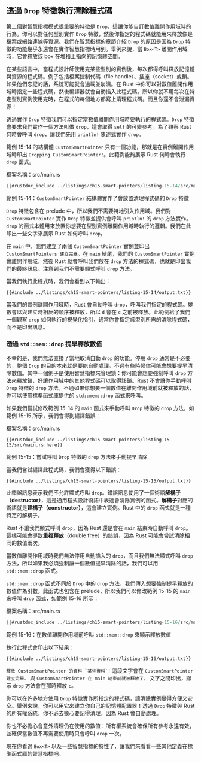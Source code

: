## 透過 `Drop` 特徵執行清除程式碼

第二個對智慧指標模式很重要的特徵是 `Drop`，這讓你能自訂數值離開作用域時的行為。你可以對任何型別實作 `Drop` 特徵，然後你指定的程式碼就能用來釋放像是檔案或網路連線等資源。我們在智慧指標的章節介紹 `Drop` 的原因是因為 `Drop` 特徵的功能幾乎永遠會在實作智慧指標時用到。舉例來說，當 `Box<T>` 離開作用域時，它會釋放該 box 在堆積上指向的記憶體空間。

在某些語言中，當程式設計師使用完某些型別的實例後，每次都得呼叫釋放記憶體與資源的程式碼。例子包括檔案控制代碼（file handle）、插座（socket）或鎖。如果他們忘記的話，系統可能就會過載並崩潰。在 Rust 中你可以對數值離開作用域時指定一些程式碼，然後編譯器就會自動插入此程式碼。所以你就不用每次在特定型別實例使用完時，在程式的每個地方都寫上清理程式碼。而且你還不會泄漏資源！

透過實作 `Drop` 特徵我們可以指定當數值離開作用域時要執行的程式碼。`Drop` 特徵會要求我們實作一個方法叫做 `drop`，這會取得 `self` 的可變參考。為了觀察 Rust 何時會呼叫 `drop`，讓我們先用 `println!` 陳述式實作 `drop`。

範例 15-14 的結構體 `CustomSmartPointer` 只有一個功能，那就是在實例離開作用域時印出 `Dropping CustomSmartPointer!`。此範例能夠展示 Rust 何時會執行 `drop` 函式。

<span class="filename">檔案名稱：src/main.rs</span>

```rust
{{#rustdoc_include ../listings/ch15-smart-pointers/listing-15-14/src/main.rs}}
```

<span class="caption">範例 15-14：`CustomSmartPointer` 結構體實作了會放置清理程式碼的 `Drop` 特徵</span>

`Drop` 特徵包含在 prelude 中，所以我們不需要特地引入作用域。我們對 `CustomSmartPointer` 實作 `Drop` 特徵並提供會呼叫 `println!` 的 `drop` 方法實作。`drop` 的函式本體用來放置你想要在型別實例離開作用域時執行的邏輯。我們在此印出一些文字來展示 Rust 如何呼叫 `drop`。

在 `main` 中，我們建立了兩個 `CustomSmartPointer` 實例並印出 `CustomSmartPointers 建立完畢`。在 `main` 結尾，我們的 `CustomSmartPointer` 實例會離開作用域，然後 Rust 就會呼叫我們放在 `drop` 方法的程式碼，也就是印出我們的最終訊息。注意到我們不需要顯式呼叫 `drop` 方法。

當我們執行此程式時，我們會看到以下輸出：

```console
{{#include ../listings/ch15-smart-pointers/listing-15-14/output.txt}}
```

當我們的實例離開作用域時，Rust 會自動呼叫 `drop`，呼叫我們指定的程式碼。變數會以與建立時相反的順序被釋放，所以 `d` 會在 `c` 之前被釋放。此範例給了我們一個觀察 `drop` 如何執行的視覺化指引，通常你會指定該型別所需的清除程式碼，而不是印出訊息。

### 透過 `std::mem::drop` 提早釋放數值

不幸的是，我們無法直接了當地取消自動 `drop` 的功能。停用 `drop` 通常是不必要的，整個 `Drop` 的目的本來就是要能自動處理。不過有些時候你可能會想要提早清除數值。其中一個例子是使用智慧指標來管理鎖：你可能會想要強制呼叫 `drop` 方法來釋放鎖，好讓作用域中的其他程式碼可以取得該鎖。Rust 不會讓你手動呼叫 `Drop` 特徵的 `drop` 方法。不過如果你想要一個數值在離開作用域前就被釋放的話，你可以使用標準函式庫提供的 `std::mem::drop` 函式來呼叫。

如果我們嘗試修改範例 15-14 的 `main` 函式來手動呼叫 `Drop` 特徵的 `drop` 方法，如範例 15-15 所示，我們會得到編譯錯誤：

<span class="filename">檔案名稱：src/main.rs</span>

```rust,ignore,does_not_compile
{{#rustdoc_include ../listings/ch15-smart-pointers/listing-15-15/src/main.rs:here}}
```

<span class="caption">範例 15-15：嘗試呼叫 `Drop` 特徵的 `drop` 方法來手動提早清除</span>

當我們嘗試編譯此程式碼，我們會獲得以下錯誤：

```console
{{#include ../listings/ch15-smart-pointers/listing-15-15/output.txt}}
```

此錯誤訊息表示我們不允許顯式呼叫 `drop`。錯誤訊息使用了一個術語**解構子（destructor）**，這是通用程式設計術語中表達會清除實例的函式。**解構子**對應的術語就是**建構子（constructor）**，這會建立實例。Rust 中的 `drop` 函式就是一種特定的解構子。

Rust 不讓我們顯式呼叫 `drop`，因為 Rust 還是會在 `main` 結束時自動呼叫 `drop`。這樣可能會導致**重複釋放**（double free）的錯誤，因為 Rust 可能會嘗試清除相同的數值兩次。

當數值離開作用域時我們無法停用自動插入的 `drop`，而且我們無法顯式呼叫 `drop` 方法，所以如果我必須強制讓一個數值提早清除的話，我們可以用 `std::mem::drop` 函式。

`std::mem::drop` 函式不同於 `Drop` 中的 `drop` 方法，我們傳入想要強制提早釋放的數值作為引數。此函式也包含在 prelude，所以我們可以修改範例 15-15 的 `main` 來呼叫 `drop` 函式，如範例 15-16 所示：

<span class="filename">檔案名稱：src/main.rs</span>

```rust
{{#rustdoc_include ../listings/ch15-smart-pointers/listing-15-16/src/main.rs:here}}
```

<span class="caption">範例 15-16：在數值離開作用域前呼叫 `std::mem::drop` 來顯示釋放數值</span>

執行此程式會印出以下結果：

```console
{{#include ../listings/ch15-smart-pointers/listing-15-16/output.txt}}
```

```釋放 CustomSmartPointer 的資料 `某些資料`!``` 這段文字會在 `CustomSmartPointer 建立完畢。` 與 `CustomSmartPointer 在 main 結束前就被釋放了。` 文字之間印出，顯示  `drop` 方法會在那時釋放 `c`。

你可以在許多地方使用 `Drop` 特徵實作所指定的程式碼，讓清除實例變得方便又安全。舉例來說，你可以用它來建立你自己的記憶體配置器！透過 `Drop` 特徵與 Rust 的所有權系統，你不必去擔心要記得清理，因為 Rust 會自動處理。

你也不必擔心會意外清理仍在使用的數值：所有權系統會確保所有參考永遠有效，並確保當數值不再需要使用時只會呼叫 `drop` 一次。

現在你看過 `Box<T>` 以及一些智慧指標的特性了，讓我們來看看一些其他定義在標準函式庫的智慧指標吧。
